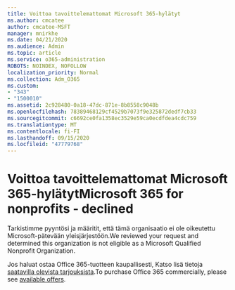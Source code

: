 ```yaml
---
title: Voittoa tavoittelemattomat Microsoft 365-hylätyt
ms.author: cmcatee
author: cmcatee-MSFT
manager: mnirkhe
ms.date: 04/21/2020
ms.audience: Admin
ms.topic: article
ms.service: o365-administration
ROBOTS: NOINDEX, NOFOLLOW
localization_priority: Normal
ms.collection: Adm_O365
ms.custom:
- "343"
- "1500010"
ms.assetid: 2c928480-0a18-47dc-871e-8b8558c9048b
ms.openlocfilehash: 78389468129cf4529b7073f9e325872dedf7cb33
ms.sourcegitcommit: c6692ce0fa1358ec3529e59ca0ecdfdea4cdc759
ms.translationtype: MT
ms.contentlocale: fi-FI
ms.lasthandoff: 09/15/2020
ms.locfileid: "47779768"
---
```

# <a name="microsoft-365-for-nonprofits---declined"></a><span data-ttu-id="c2dd2-102">Voittoa tavoittelemattomat Microsoft 365-hylätyt</span><span class="sxs-lookup"><span data-stu-id="c2dd2-102">Microsoft 365 for nonprofits - declined</span></span>

<span data-ttu-id="c2dd2-103">Tarkistimme pyyntösi ja määritit, että tämä organisaatio ei ole oikeutettu Microsoft-pätevään yleisjärjestöön.</span><span class="sxs-lookup"><span data-stu-id="c2dd2-103">We reviewed your request and determined this organization is not eligible as a Microsoft Qualified Nonprofit Organization.</span></span>
  
<span data-ttu-id="c2dd2-104">Jos haluat ostaa Office 365-tuotteen kaupallisesti, Katso lisä tietoja [saatavilla olevista tarjouksista](https://portal.office.com/AdminPortal/Home).</span><span class="sxs-lookup"><span data-stu-id="c2dd2-104">To purchase Office 365 commercially, please see [available offers](https://portal.office.com/AdminPortal/Home).</span></span>
